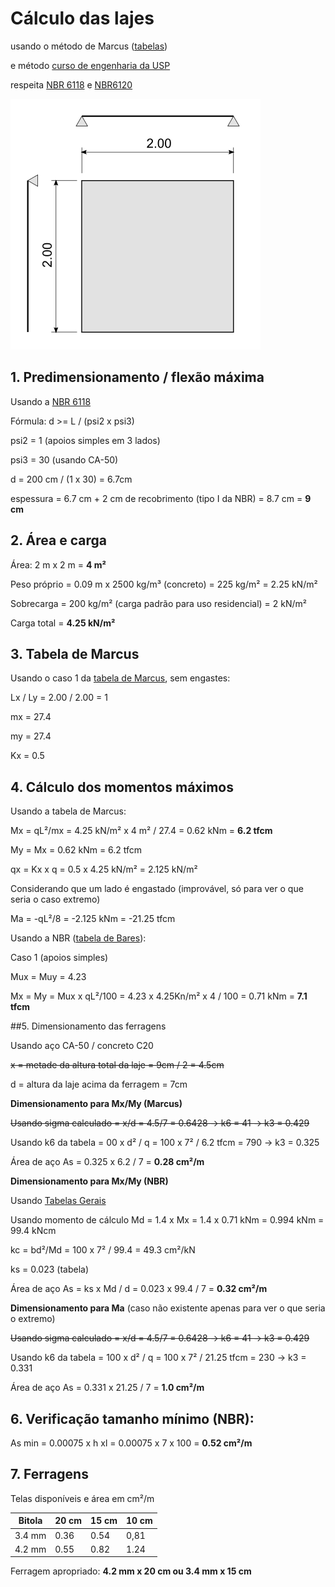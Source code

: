 # Cálculo das lajes

usando o método de Marcus ([tabelas](https://drive.google.com/file/d/0B_sf8aj9_lOfUndZOWZqelZ1c2M/view?usp=sharing))

e método [curso de engenharia da USP](http://www.set.eesc.usp.br/mdidatico/concreto/Textos/11%20Lajes%20Macicas.pdf)

respeita [NBR 6118](https://drive.google.com/file/d/0B_sf8aj9_lOfVngzNnpPVkN6aWc/view?usp=sharing) e [NBR6120](https://drive.google.com/file/d/0B_sf8aj9_lOfbG9CeE1PY1ZnVHc/view?usp=sharing)



![](esquema-laje.png)

## 1. Predimensionamento / flexão máxima

Usando a [NBR 6118](https://drive.google.com/file/d/0B_sf8aj9_lOfVngzNnpPVkN6aWc/view?usp=sharing)

Fórmula: d >= L / (psi2 x psi3)

psi2 = 1 (apoios simples em 3 lados)

psi3 = 30 (usando CA-50)

d = 200 cm / (1 x 30) = 6.7cm

espessura = 6.7 cm + 2 cm de recobrimento (tipo I da NBR) = 8.7 cm = **9 cm**



## 2. Área e carga

Área: 2 m x 2 m = **4 m²**

Peso próprio = 0.09 m x 2500 kg/m³ (concreto) = 225 kg/m² = 2.25 kN/m²

Sobrecarga = 200 kg/m² (carga padrão para uso residencial) = 2 kN/m²

Carga total = **4.25 kN/m²**



## 3. Tabela de Marcus

Usando o caso 1 da [tabela de Marcus](https://drive.google.com/file/d/0B_sf8aj9_lOfUndZOWZqelZ1c2M/view?usp=sharing), sem engastes:

Lx / Ly = 2.00 / 2.00 = 1

mx = 27.4

my = 27.4

Kx = 0.5



## 4. Cálculo dos momentos máximos

Usando a tabela de Marcus:

Mx = qL²/mx = 4.25 kN/m² x 4 m² / 27.4 = 0.62 kNm = **6.2 tfcm**

My = Mx = 0.62 kNm = 6.2 tfcm

qx = Kx x q = 0.5 x 4.25 kN/m² = 2.125 kN/m²



Considerando que um lado é engastado (improvável, só para ver o que seria o caso extremo)

Ma = -qL²/8 = -2.125 kNm = -21.25 tfcm



Usando a NBR ([tabela de Bares](https://drive.google.com/file/d/0B_sf8aj9_lOfZUlBdGNsOEcyMWM/view?usp=sharing)):

Caso 1 (apoios simples)

Mux = Muy = 4.23

Mx = My = Mux x qL²/100 = 4.23 x 4.25Kn/m² x 4 / 100 = 0.71 kNm = **7.1 tfcm**



##5. Dimensionamento das ferragens 

Usando aço CA-50 / concreto C20

~~x = metade da altura total da laje = 9cm / 2 = 4.5cm~~

d = altura da laje acima da ferragem = 7cm

**Dimensionamento para Mx/My (Marcus)**

~~Usando sigma calculado = x/d = 4.5/7 = 0.6428 -> k6 = 41 -> k3 = 0.429~~

Usando k6 da tabela = 00 x d² / q = 100 x 7² / 6.2 tfcm = 790 -> k3 = 0.325

Área de aço As = 0.325 x 6.2 / 7 = **0.28 cm²/m**

**Dimensionamento para Mx/My (NBR)**

Usando [Tabelas Gerais](https://drive.google.com/file/d/0B_sf8aj9_lOfUGpUWXpqQ3o5UVE/view?usp=sharing)

Usando momento de cálculo Md = 1.4 x Mx = 1.4 x 0.71 kNm = 0.994 kNm = 99.4 kNcm

kc = bd²/Md = 100 x 7² / 99.4 = 49.3 cm²/kN

ks = 0.023 (tabela)

Área de aço  As = ks x Md / d = 0.023 x 99.4 / 7 = **0.32 cm²/m**

**Dimensionamento para Ma** (caso não existente  apenas para ver o que seria o extremo)

~~Usando sigma calculado = x/d = 4.5/7 = 0.6428 -> k6 = 41 -> k3 = 0.429~~

Usando k6 da tabela = 100 x d² / q = 100 x 7² / 21.25 tfcm = 230 -> k3 = 0.331

Área de aço As = 0.331 x 21.25 / 7 = **1.0 cm²/m**



## 6. Verificação tamanho mínimo (NBR):

As min = 0.00075 x h xl = 0.00075 x 7 x 100 = **0.52 cm²/m**



## 7. Ferragens

Telas disponíveis e área em cm²/m

| Bitola | 20 cm | 15 cm | 10 cm |
| ------ | ----- | ----- | ----- |
| 3.4 mm | 0.36  | 0.54  | 0,81  |
| 4.2 mm | 0.55  | 0.82  | 1.24  |

Ferragem apropriado: **4.2 mm x 20 cm ou 3.4 mm x 15 cm**




